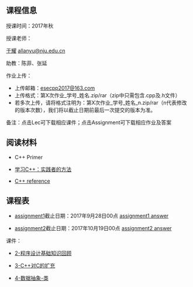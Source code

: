 ## 课程信息

授课时间：2017年秋

授课老师：

[于耀](http://ese.nju.edu.cn/faculty.php?name=yuyao&lang=cn)  allanyu@nju.edu.cn

助教：陈菲、张延

作业上传：
* 上传邮箱：esecpp2017@163.com
* 上传格式：第X次作业_学号_姓名.zip/rar（zip中只需包含.cpp及.h文件）
* 若多次上传，请将格式注明为：第X次作业_学号_姓名_n.zip/rar（n代表修改的版本次数），我们将以截止日期前最后一次提交的版本为准。

备注：点击Lec可下载相应课件；点击Assignment可下载相应作业及答案

## 阅读材料

* C++ Primer

* [学习C++：实践者的方法](http://blog.csdn.net/pongba/article/details/1930150)

* [C++ reference](http://en.cppreference.com/w/)

## 课程表

*  [assignment1](https://github.com/esecpp2017/esecpp2017.github.io/raw/master/LibArray.zip)截止日期：2017年9月28日00点
   [assignment1 answer](https://github.com/esecpp2017/esecpp2017.github.io/raw/master/LibArray.rar)

*  [assignment2](https://github.com/esecpp2017/esecpp2017.github.io/raw/master/LibArrayClass.rar)截止日期：2017年10月19日00点
   [assignment2 answer](https://github.com/esecpp2017/esecpp2017.github.io/raw/master/%E7%AC%AC%E4%BA%8C%E6%AC%A1%E4%BD%9C%E4%B8%9A%E4%BF%AE%E6%AD%A3.rar)

课件：

* [2-程序设计基础知识回顾](https://github.com/esecpp2017/esecpp2017.github.io/raw/master/2-%E7%A8%8B%E5%BA%8F%E8%AE%BE%E8%AE%A1%E5%9F%BA%E7%A1%80%E7%9F%A5%E8%AF%86%E5%9B%9E%E9%A1%BE.ppt)

* [3-C++对C的扩充](https://github.com/esecpp2017/esecpp2017.github.io/raw/master/3-C%2B%2B%E5%AF%B9C%E7%9A%84%E6%89%A9%E5%85%85.ppt)

* [4-数据抽象-类](https://github.com/esecpp2017/esecpp2017.github.io/blob/master/4-%E6%95%B0%E6%8D%AE%E6%8A%BD%E8%B1%A1%EF%BC%8D%E7%B1%BB.ppt)
